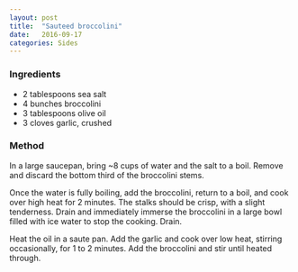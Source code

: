 ```yaml
---
layout: post
title:  "Sauteed broccolini"
date:   2016-09-17
categories: Sides
---
```


### Ingredients

* 2 tablespoons sea salt
* 4 bunches broccolini
* 3 tablespoons olive oil
* 3 cloves garlic, crushed

### Method

In a large saucepan, bring ~8 cups of water and the salt to a boil. Remove and discard the bottom third of the broccolini stems.

Once the water is fully boiling, add the broccolini, return to a boil, and cook over high heat for 2 minutes. The stalks should be crisp, with a slight tenderness. Drain and immediately immerse the broccolini in a large bowl filled with ice water to stop the cooking. Drain.

Heat the oil in a saute pan. Add the garlic and cook over low heat, stirring occasionally, for 1 to 2 minutes. Add the broccolini and stir until heated through.

